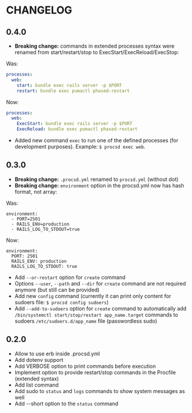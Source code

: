 # CHANGELOG
## 0.4.0
* **Breaking change:** commands in extended processes syntax were renamed from start/restart/stop to ExecStart/ExecReload/ExecStop:

Was:
```yml
processes:
  web:
    start: bundle exec rails server -p $PORT
    restart: bundle exec pumactl phased-restart
```

Now:
```yml
processes:
  web:
    ExecStart: bundle exec rails server -p $PORT
    ExecReload: bundle exec pumactl phased-restart
```

* Added new command `exec` to run one of the defined processes (for development purposes). Example: `$ procsd exec web`.

## 0.3.0
* **Breaking change:** `.procsd.yml` renamed to `procsd.yml` (without dot)
* **Breaking change:** `environment` option in the procsd.yml now has hash format, not array:

Was:
```
environment:
  - PORT=2501
  - RAILS_ENV=production
  - RAILS_LOG_TO_STDOUT=true
```

Now:
```
environment:
  PORT: 2501
  RAILS_ENV: production
  RAILS_LOG_TO_STDOUT: true
```

* Add `--or-restart` option for `create` command
* Options `--user`, `--path` and `--dir` for `create` command are not required anymore (but still can be provided)
* Add new `config` command (currently it can print only content for sudoers file: `$ procsd config sudoers`)
* Add `--add-to-sudoers` option for `create` command to automatically add `/bin/systemctl start/stop/restart app_name.target` commands to sudoers `/etc/sudoers.d/app_name` file (passwordless sudo)


## 0.2.0
* Allow to use erb inside .procsd.yml
* Add dotenv support
* Add VERBOSE option to print commands before execution
* Implement option to provide restart/stop commands in the Procfile (extended syntax)
* Add list command
*  Add sudo to `status` and `logs` commands to show system messages as well
* Add --short option to the `status` command
